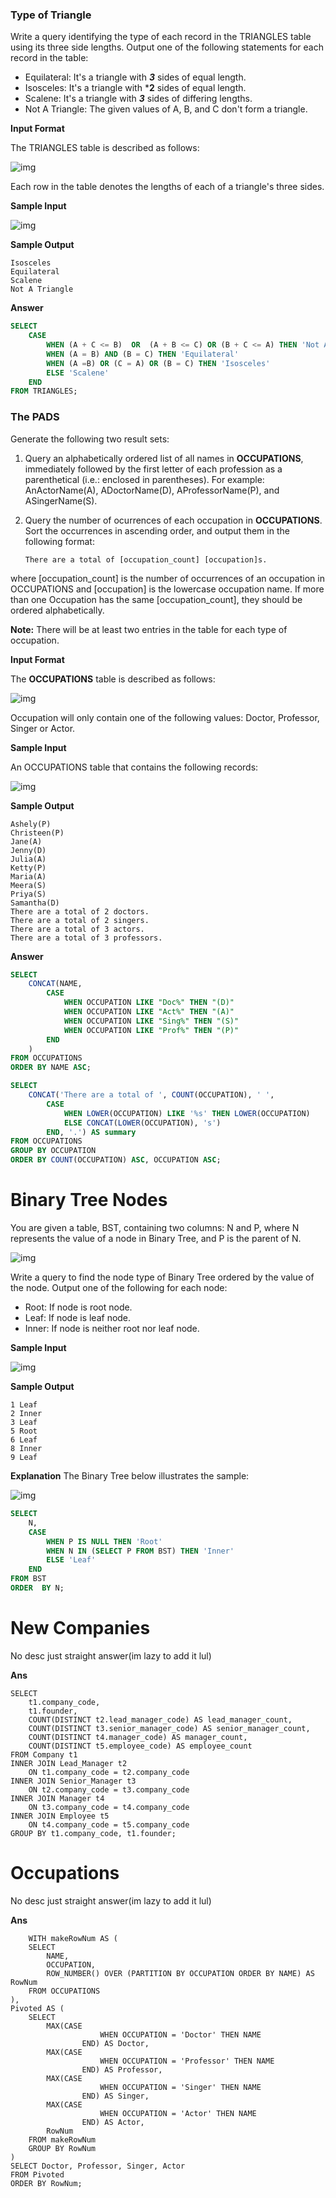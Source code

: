 ### **Type of Triangle**
  
Write a query identifying the type of each record in the TRIANGLES table using its three side lengths. Output one of the following statements for each record in the table:

- Equilateral: It's a triangle with ***3*** sides of equal length.
- Isosceles: It's a triangle with ***2** sides of equal length.
- Scalene: It's a triangle with ***3*** sides of differing lengths.
- Not A Triangle: The given values of A, B, and C don't form a triangle.

**Input Format**

The TRIANGLES table is described as follows:

![img](https://s3.amazonaws.com/hr-challenge-images/12887/1443815629-ac2a843fb7-1.png)

Each row in the table denotes the lengths of each of a triangle's three sides.

**Sample Input**

![img](https://s3.amazonaws.com/hr-challenge-images/12887/1443815827-cbfc1ca12b-2.png)

**Sample Output**

    Isosceles
    Equilateral
    Scalene
    Not A Triangle
    
**Answer**
```sql
SELECT
	CASE 
		WHEN (A + C <= B)  OR  (A + B <= C) OR (B + C <= A) THEN 'Not A Triangle'
		WHEN (A = B) AND (B = C) THEN 'Equilateral'
		WHEN (A =B) OR (C = A) OR (B = C) THEN 'Isosceles'
		ELSE 'Scalene'
	END 
FROM TRIANGLES;
```

### **The PADS**
  
Generate the following two result sets:

1. Query an alphabetically ordered list of all names in **OCCUPATIONS**, immediately followed by the first letter of each profession as a parenthetical (i.e.: enclosed in parentheses). For example: AnActorName(A), ADoctorName(D), AProfessorName(P), and ASingerName(S).
   
2. Query the number of ocurrences of each occupation in **OCCUPATIONS**. Sort the occurrences in ascending order, and output them in the following format:

       There are a total of [occupation_count] [occupation]s.
where [occupation_count] is the number of occurrences of an occupation in OCCUPATIONS and [occupation] is the lowercase occupation name. If more than one Occupation has the same [occupation_count], they should be ordered alphabetically.

**Note:** There will be at least two entries in the table for each type of occupation.

**Input Format**

The  **OCCUPATIONS** table is described as follows:

![img](https://s3.amazonaws.com/hr-challenge-images/12889/1443816414-2a465532e7-1.png)

Occupation will only contain one of the following values: Doctor, Professor, Singer or Actor.

**Sample Input**

An OCCUPATIONS table that contains the following records:

![img](https://s3.amazonaws.com/hr-challenge-images/12889/1443816608-0b4d01d157-2.png)

**Sample Output**

    Ashely(P)
    Christeen(P)
    Jane(A)
    Jenny(D)
    Julia(A)
    Ketty(P)
    Maria(A)
    Meera(S)
    Priya(S)
    Samantha(D)
    There are a total of 2 doctors.
    There are a total of 2 singers.
    There are a total of 3 actors.
    There are a total of 3 professors.
    
**Answer**
```sql
SELECT
	CONCAT(NAME,
		CASE
			WHEN OCCUPATION LIKE "Doc%" THEN "(D)"
			WHEN OCCUPATION LIKE "Act%" THEN "(A)"
			WHEN OCCUPATION LIKE "Sing%" THEN "(S)"
			WHEN OCCUPATION LIKE "Prof%" THEN "(P)"
		END
	)
FROM OCCUPATIONS
ORDER BY NAME ASC;

SELECT
	CONCAT('There are a total of ', COUNT(OCCUPATION), ' ', 
		CASE 
			WHEN LOWER(OCCUPATION) LIKE '%s' THEN LOWER(OCCUPATION)
			ELSE CONCAT(LOWER(OCCUPATION), 's')
		END, '.') AS summary
FROM OCCUPATIONS 
GROUP BY OCCUPATION
ORDER BY COUNT(OCCUPATION) ASC, OCCUPATION ASC;
```
    
# Binary Tree Nodes
  
You are given a table, BST, containing two columns: N and P, where N represents the value of a node in Binary Tree, and P is the parent of N.

![img](https://s3.amazonaws.com/hr-challenge-images/12888/1443818507-5095ab9853-1.png)

Write a query to find the node type of Binary Tree ordered by the value of the node. Output one of the following for each node:

- Root: If node is root node.
- Leaf: If node is leaf node.
- Inner: If node is neither root nor leaf node.
  
**Sample Input**

![img](https://s3.amazonaws.com/hr-challenge-images/12888/1443818467-30644673f6-2.png)

**Sample Output**

	1 Leaf
	2 Inner
	3 Leaf
	5 Root
	6 Leaf
	8 Inner
	9 Leaf
    
**Explanation**
The Binary Tree below illustrates the sample:

![img](https://s3.amazonaws.com/hr-challenge-images/12888/1443773633-f9e6fd314e-simply_sql_bst.png)
```sql
SELECT
	N,
	CASE
		WHEN P IS NULL THEN 'Root'
		WHEN N IN (SELECT P FROM BST) THEN 'Inner'
		ELSE 'Leaf'
	END
FROM BST
ORDER  BY N;
```
# New Companies
No desc just straight answer(im lazy to add it lul)

**Ans**

	SELECT 
	    t1.company_code,
	    t1.founder,
	    COUNT(DISTINCT t2.lead_manager_code) AS lead_manager_count,
	    COUNT(DISTINCT t3.senior_manager_code) AS senior_manager_count,
	    COUNT(DISTINCT t4.manager_code) AS manager_count,
	    COUNT(DISTINCT t5.employee_code) AS employee_count
	FROM Company t1
	INNER JOIN Lead_Manager t2 
	    ON t1.company_code = t2.company_code 
	INNER JOIN Senior_Manager t3 
	    ON t2.company_code = t3.company_code 
	INNER JOIN Manager t4 
	    ON t3.company_code = t4.company_code 
	INNER JOIN Employee t5 
	    ON t4.company_code = t5.company_code
	GROUP BY t1.company_code, t1.founder;
 
# Occupations
No desc just straight answer(im lazy to add it lul)

**Ans**

		WITH makeRowNum AS (
	    SELECT
	        NAME,
	        OCCUPATION,
	        ROW_NUMBER() OVER (PARTITION BY OCCUPATION ORDER BY NAME) AS RowNum
	    FROM OCCUPATIONS
	),
	Pivoted AS (
	    SELECT
	        MAX(CASE 
	                    WHEN OCCUPATION = 'Doctor' THEN NAME 
	                END) AS Doctor,
	        MAX(CASE
	                    WHEN OCCUPATION = 'Professor' THEN NAME 
	                END) AS Professor,
	        MAX(CASE 
	                    WHEN OCCUPATION = 'Singer' THEN NAME 
	                END) AS Singer,
	        MAX(CASE 
	                    WHEN OCCUPATION = 'Actor' THEN NAME 
	                END) AS Actor,
	        RowNum
	    FROM makeRowNum
	    GROUP BY RowNum
	)
	SELECT Doctor, Professor, Singer, Actor
	FROM Pivoted
	ORDER BY RowNum;


